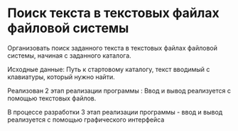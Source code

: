 # <h1>Поиск текста в текстовых файлах файловой системы</h1>
Организовать поиск заданного текста в текстовых файлах файловой системы, начиная с заданного каталога.

Исходные данные: Путь к стартовому каталогу, текст вводимый с клавиатуры, который нужно найти.

Реализован 2 этап реализации программы :
Ввод и вывод реализуется с помощью текстовых файлов.

В процессе разработки 3 этап реализации программы - ввод и вывод реализуется с помощью графического интерфейса
